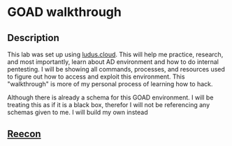 # GOAD walkthrough

## Description
This lab was set up using [ludus.cloud](https://docs.ludus.cloud). This will help me practice, research, and most importantly, learn about AD environment and how to do internal pentesting. I will be showing all commands, processes, and resources used to figure out how to access and exploit this environment. This "walkthrough" is more of my personal process of learning how to hack. 

Although there is already a schema for this GOAD environment. I will be treating this as if it is a black box, therefor I will not be referencing any schemas given to me. I will build my own instead


## [Reecon](./recon.md)

